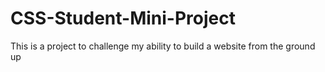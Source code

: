 # CSS-Student-Mini-Project
This is a project to challenge my ability to build a website from the ground up

